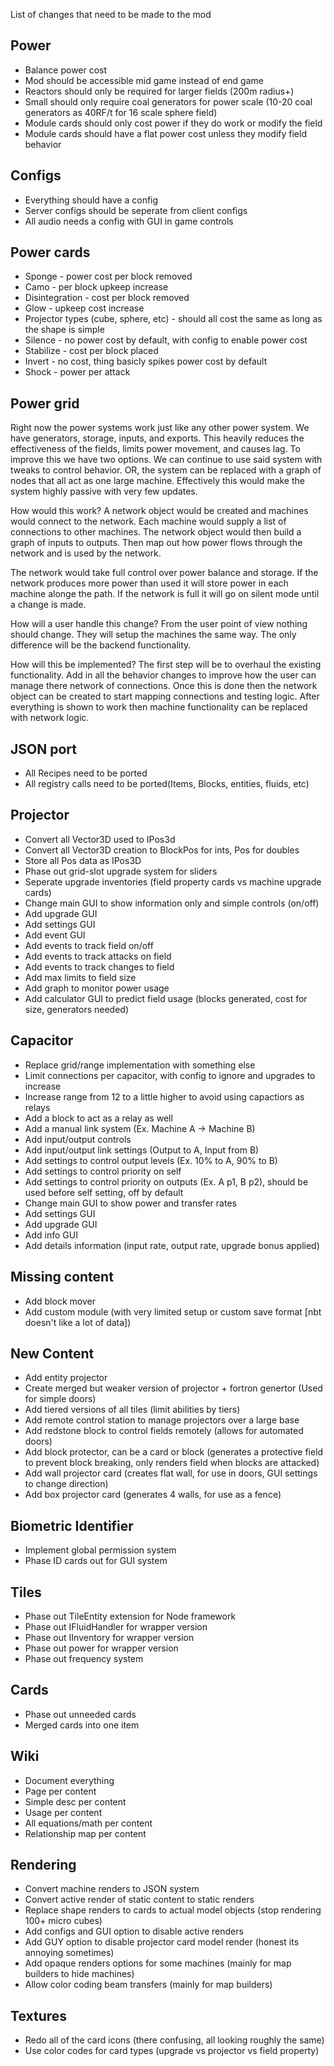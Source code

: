 List of changes that need to be made to the mod

## Power
* Balance power cost
* Mod should be accessible mid game instead of end game
* Reactors should only be required for larger fields (200m radius+)
* Small should only require coal generators for power scale (10-20 coal generators as 40RF/t for 16 scale sphere field)
* Module cards should only cost power if they do work or modify the field
* Module cards should have a flat power cost unless they modify field behavior

## Configs
* Everything should have a config
* Server configs should be seperate from client configs
* All audio needs a config with GUI in game controls

## Power cards
* Sponge - power cost per block removed
* Camo - per block upkeep increase
* Disintegration - cost per block removed
* Glow - upkeep cost increase
* Projector types (cube, sphere, etc) - should all cost the same as long as the shape is simple
* Silence - no power cost by default, with config to enable power cost
* Stabilize - cost per block placed
* Invert - no cost, thing basicly spikes power cost by default
* Shock - power per attack


## Power grid
Right now the power systems work just like any other power system. We have generators, storage, inputs, and exports. This heavily reduces the effectiveness of the fields, limits power movement, and causes lag. To improve this we have two options. We can continue to use said system with tweaks to control behavior. OR, the system can be replaced with a graph of nodes that all act as one large machine. Effectively this would make the system highly passive with very few updates. 

How would this work? A network object would be created and machines would connect to the network. Each machine would supply a list of connections to other machines. The network object would then build a graph of inputs to outputs. Then map out how power flows through the network and is used by the network. 

The network would take full control over power balance and storage. If the network produces more power than used it will store power in each machine alonge the path. If the network is full it will go on silent mode until a change is made. 

How will a user handle this change? From the user point of view nothing should change. They will setup the machines the same way. The only difference will be the backend functionality. 

How will this be implemented? The first step will be to overhaul the existing functionality. Add in all the behavior changes to improve how the user can manage there network of connections. Once this is done then the network object can be created to start mapping connections and testing logic. After everything is shown to work then machine functionality can be replaced with network logic. 

## JSON port

* All Recipes need to be ported
* All registry calls need to be ported(Items, Blocks, entities, fluids, etc)

## Projector

* Convert all Vector3D used to IPos3d
* Convert all Vector3D creation to BlockPos for ints, Pos for doubles
* Store all Pos data as IPos3D
* Phase out grid-slot upgrade system for sliders
* Seperate upgrade inventories (field property cards vs machine upgrade cards)
* Change main GUI to show information only and simple controls (on/off)
* Add upgrade GUI
* Add settings GUI
* Add event GUI
* Add events to track field on/off 
* Add events to track attacks on field
* Add events to track changes to field
* Add max limits to field size
* Add graph to monitor power usage
* Add calculator GUI to predict field usage (blocks generated, cost for size, generators needed)

## Capacitor
* Replace grid/range implementation with something else
* Limit connections per capacitor, with config to ignore and upgrades to increase
* Increase range from 12 to a little higher to avoid using capactiors as relays
* Add a block to act as a relay as well
* Add a manual link system (Ex. Machine A -> Machine B)
* Add input/output controls
* Add input/output link settings (Output to A, Input from B)
* Add settings to control output levels (Ex. 10% to A, 90% to B)
* Add settings to control priority on self
* Add settings to control priority on outputs (Ex. A p1, B p2), should be used before self setting, off by default
* Change main GUI to show power and transfer rates
* Add settings GUI
* Add upgrade GUI
* Add info GUI
* Add details information (input rate, output rate, upgrade bonus applied)

## Missing content
* Add block mover
* Add custom module (with very limited setup or custom save format [nbt doesn't like a lot of data])

## New Content
* Add entity projector
* Create merged but weaker version of projector + fortron genertor (Used for simple doors)
* Add tiered versions of all tiles (limit abilities by tiers)
* Add remote control station to manage projectors over a large base
* Add redstone block to control fields remotely (allows for automated doors)
* Add block protector, can be a card or block (generates a protective field to prevent block breaking, only renders field when blocks are attacked)
* Add wall projector card (creates flat wall, for use in doors, GUI settings to change direction)
* Add box projector card (generates 4 walls, for use as a fence)

## Biometric Identifier
* Implement global permission system
* Phase ID cards out for GUI system

## Tiles 

* Phase out TileEntity extension for Node framework
* Phase out IFluidHandler for wrapper version
* Phase out IInventory for wrapper version
* Phase out power for wrapper version
* Phase out frequency system

## Cards

* Phase out unneeded cards
* Merged cards into one item

## Wiki

* Document everything
* Page per content
* Simple desc per content
* Usage per content
* All equations/math per content
* Relationship map per content

## Rendering

* Convert machine renders to JSON system
* Convert active render of static content to static renders
* Replace shape renders to cards to actual model objects (stop rendering 100+ micro cubes)
* Add configs and GUI option to disable active renders
* Add GUY option to disable projector card model render (honest its annoying sometimes)
* Add opaque renders options for some machines (mainly for map builders to hide machines)
* Allow color coding beam transfers (mainly for map builders)

## Textures

* Redo all of the card icons (there confusing, all looking roughly the same)
* Use color codes for card types (upgrade vs projector vs field property)
